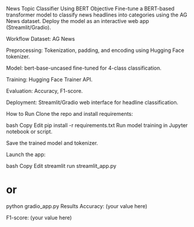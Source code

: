 News Topic Classifier Using BERT
Objective
Fine-tune a BERT-based transformer model to classify news headlines into categories using the AG News dataset. Deploy the model as an interactive web app (Streamlit/Gradio).

Workflow
Dataset: AG News

Preprocessing: Tokenization, padding, and encoding using Hugging Face tokenizer.

Model: bert-base-uncased fine-tuned for 4-class classification.

Training: Hugging Face Trainer API.

Evaluation: Accuracy, F1-score.

Deployment: Streamlit/Gradio web interface for headline classification.

How to Run
Clone the repo and install requirements:

bash
Copy
Edit
pip install -r requirements.txt
Run model training in Jupyter notebook or script.

Save the trained model and tokenizer.

Launch the app:

bash
Copy
Edit
streamlit run streamlit_app.py
# or
python gradio_app.py
Results
Accuracy: (your value here)

F1-score: (your value here)

